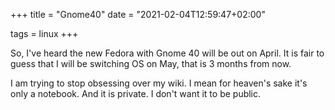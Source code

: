 +++
title = "Gnome40"
date = "2021-02-04T12:59:47+02:00"

tags = linux
+++

So, I've heard the new Fedora with Gnome 40 will be out on April. It is fair to guess that I will be switching OS on May, that is 3 months from now.

I am trying to stop obsessing over my wiki. I mean for heaven's sake it's only a notebook. And it is private. I don't want it to be public.